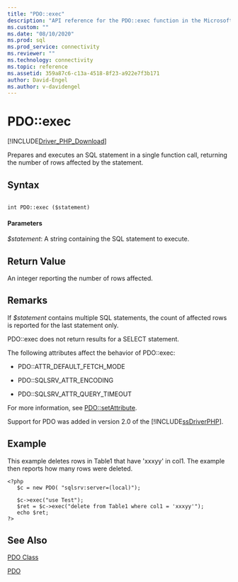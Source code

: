 ```yaml
---
title: "PDO::exec"
description: "API reference for the PDO::exec function in the Microsoft PDO_SQLSRV Driver for PHP for SQL Server."
ms.custom: ""
ms.date: "08/10/2020"
ms.prod: sql
ms.prod_service: connectivity
ms.reviewer: ""
ms.technology: connectivity
ms.topic: reference
ms.assetid: 359a87c6-c13a-4518-8f23-a922e7f3b171
author: David-Engel
ms.author: v-davidengel
---
```

# PDO::exec
[!INCLUDE[Driver_PHP_Download](../../includes/driver_php_download.md)]

Prepares and executes an SQL statement in a single function call, returning the number of rows affected by the statement.  
  
## Syntax  
  
```  
  
int PDO::exec ($statement)  
```  
  
#### Parameters  
*$statement*: A string containing the SQL statement to execute.  
  
## Return Value  
An integer reporting the number of rows affected.  
  
## Remarks  
If *$statement* contains multiple SQL statements, the count of affected rows is reported for the last statement only.  
  
PDO::exec does not return results for a SELECT statement.  
  
The following attributes affect the behavior of PDO::exec:  
  
-   PDO::ATTR_DEFAULT_FETCH_MODE  
  
-   PDO::SQLSRV_ATTR_ENCODING  
  
-   PDO::SQLSRV_ATTR_QUERY_TIMEOUT  
  
For more information, see [PDO::setAttribute](../../connect/php/pdo-setattribute.md). 
  
Support for PDO was added in version 2.0 of the [!INCLUDE[ssDriverPHP](../../includes/ssdriverphp_md.md)].  
  
## Example  
This example deletes rows in Table1 that have 'xxxyy' in col1. The example then reports how many rows were deleted.  
  
```  
<?php  
   $c = new PDO( "sqlsrv:server=(local)");  
  
   $c->exec("use Test");  
   $ret = $c->exec("delete from Table1 where col1 = 'xxxyy'");  
   echo $ret;  
?>  
```  
  
## See Also  
[PDO Class](../../connect/php/pdo-class.md)

[PDO](https://php.net/manual/book.pdo.php)  
  
